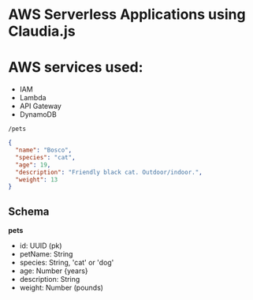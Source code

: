 # AWS Serverless Applications using Claudia.js

# AWS services used:

- IAM
- Lambda
- API Gateway
- DynamoDB

`/pets`

```json
{
  "name": "Bosco",
  "species": "cat",
  "age": 19,
  "description": "Friendly black cat. Outdoor/indoor.",
  "weight": 13
}
```

## Schema

**pets**

- id: UUID (pk)
- petName: String
- species: String, 'cat' or 'dog'
- age: Number {years}
- description: String
- weight: Number (pounds)
